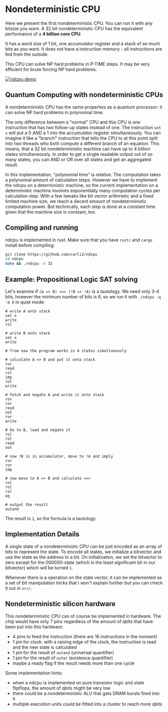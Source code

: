 Nondeterministic CPU
====================

Here we present the first nondeterministic CPU. You can run it with any bitsize you want. A 32 bit nondeterministic CPU has the equivalent performance of a <b>4 billion core CPU</b>.

It has a word size of 1 bit, one accumulator register and a stack of as much bits as you want. It does not have a instruction memory - all instructions are fed from the outside.

This CPU can solve NP hard problems in P-TIME steps. It may be very efficient for brute forcing NP hard problems.

[![ndcpu demo](https://img.youtube.com/vi/31zXnuZ_dFA/0.jpg)](https://www.youtube.com/watch?v=31zXnuZ_dFA)

Quantum Computing with nondeterministic CPUs
---

A nondeterministic CPU has the same properties as a quantum processor: it can solve NP hard problems in polynomial time.

The only difference between a "normal" CPU and this CPU is _one_ instruction that has _two_ follow-up states instead of one. The instruction `set x` will put a 0 _AND_ a 1 into the accumulator register simultaneously.
You can imagine it like a "branch" instruction that tells the CPU to at this point split into two threads who both compute a different branch of an equation.
This means, that a 32 bit nondeterministic machine can have up to 4 billion states simultaneously. In order to get a single readable output out of so many states, you can AND or OR over all states and get an aggregated result.

In this implementation, "polynomial time" is relative. The computation takes a polynomial amount of calculation steps. However we have to implement the ndcpu on a deterministic machine, so the current implementation on a deterministic machine involves exponentially many computation cycles per calculation step. With a few tweaks like bit vector arithmetic and a fixed limited machine size, we reach a decent amount of nondeterministic computation power. But technically, each step is done at a constant time given that the machine size is constant, too.

Compiling and running
---

ndcpu is implemented in rust. Make sure that you have `rustc` and `cargo` install before compiling:
```bash
git clone https://github.com/carli2/ndcpu
cd ndcpu
make && ./ndcpu -b 32
```

Example: Propositional Logic SAT solving
---

Let's examine if `(A => B) <=> (!B => !A)` is a tautology. We need only 3-4 bits, however the minimum number of bits is 6, so we run it with `./ndcpu -q -b 6` in quiet mode:

```
# write A onto stack
set x
write
rol

# write B onto stack
set x
write

# from now the program works in 4 states simultanously

# calculate A => B and put it onto stack
ror
read
rol
imp
rol
write

# Fetch and negate A and write it onto stack
ror
ror
read
not
ror
write

# Go to B, load and negate it
rol
rol
read
not

# now !B is in accumulator, move to !A and imply
ror
ror
imp

# now move to A => B and calculate <=>
rol
rol
rol
eq

# output the result
outand
```

The result is `1`, so the formula is a tautology.


Implementation Details
---
A single state of a nondeterministic CPU can be just encoded as an array of bits to represent the state. To encode all states, we initialize a bitvector and use the state as the address to a bit.
On initialization, we set the bitvector to zero except for the 000000-state (which is the least significant bit in our bitvector) which will be turned `1`.

Whenever there is a operation on the state vector, it can be implemented as a set of bit manipulation tricks that I won't explain further but you can check it out in `src/`.

Nondeterministic silicon hardware
---

This nondeterministic CPU can of course be implemented in hardware. The chip would have only 7 pins regardless of the amount of qbits that have been put into this hardware:
 - 4 pins to feed the instruction (there are 16 instructions in the moment)
 - 1 pin for clock: with a raising edge of the clock, the instruction is read and the new state is calculated
 - 1 pin for the result of `outand` (universal quantifier)
 - 1 pin for the result of `outor` (existence quantifier)
 - maybe a ready flag if the result needs more than one cycle

Some implementation hints:
 - when a ndcpu is implemented on pure transistor logic and state flipflops, the amount of qbits might be very low
 - there could be a nondeterministic ALU that gets DRAM bursts fired into it
 - multiple execution units could be fitted into a cluster to reach more qbits
